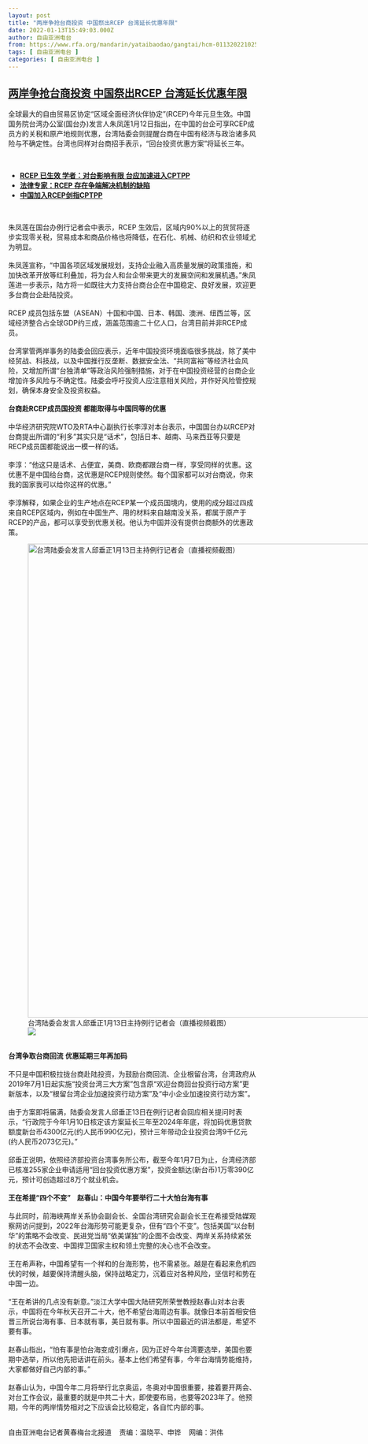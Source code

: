```yaml
---
layout: post
title: "两岸争抢台商投资 中国祭出RCEP 台湾延长优惠年限"
date: 2022-01-13T15:49:03.000Z
author: 自由亚洲电台
from: https://www.rfa.org/mandarin/yataibaodao/gangtai/hcm-01132022102523.html
tags: [ 自由亚洲电台 ]
categories: [ 自由亚洲电台 ]
---
```

<!--1642088943000-->
[两岸争抢台商投资 中国祭出RCEP 台湾延长优惠年限](https://www.rfa.org/mandarin/yataibaodao/gangtai/hcm-01132022102523.html)
------

<div>
<p></p><p>全球最大的自由贸易区协定<span>“</span><span>区域全面经济伙伴协定</span><span>”(RCEP)</span><span>今年元旦生效。中国国务院台湾办公室</span><span>(</span><span>国台办</span><span>)</span><span>发言人朱凤莲1月</span><span>12</span><span>日指出，在中国的台企可享</span><span>RCEP</span><span>成员方的关税和原产地规则优惠，台湾陆委会则提醒台商在中国有经济与政治诸多风险与不确定性。台湾也同样对台商招手表示，</span><span>“</span><span>回台投资优惠方案</span><span>”</span><span>将延长三年。</span></p><p><br/></p><ul><li><a href="https://www.rfa.org/mandarin/Xinwen/10-01012022180818.html"><span><strong>RCEP</strong></span></a><a href="https://www.rfa.org/mandarin/Xinwen/10-01012022180818.html"><span><strong> 已生效 学者：对台影响有限 台应加速进入CPTPP</strong></span></a><strong></strong></li><li><strong><a href="https://www.rfa.org/mandarin/yataibaodao/junshiwaijiao/bx-01212021114031.html">法律专家：RCEP 存在争端解决机制的缺陷</a></strong></li><li><span><strong><a href="https://www.rfa.org/mandarin/Xinwen/2-12032020094813.html">中国加入RCEP剑指CPTPP</a></strong></span><span></span></li></ul><p><br/></p><p>朱凤莲在国台办例行记者会中表示，<span>RCEP </span><span>生效后，区域内</span><span>90%</span><span>以上的货贸将逐步实现零关税，贸易成本和商品价格也将降低，在石化、机械、纺织和农业领域尤为明显。</span><span><br/><br/><span>朱凤莲宣称，</span></span><span>“</span><span>中国各项区域发展规划，支持企业融入高质量发展的政策措施，和加快改革开放等红利叠加，将为台人和台企带来更大的发展空间和发展机遇。</span><span>”</span><span>朱凤莲进一步表示，陆方将一如既往大力支持台商台企在中国稳定、良好发展，欢迎更多台商台企赴陆投资。</span><span><br/><br/>RCEP </span><span>成员包括东盟（</span><span>ASEAN</span><span>）十国和中国、日本、韩国、澳洲、纽西兰等，区域经济整合占全球</span><span>GDP</span><span>约三成，涵盖范围逾二十</span><span></span><span>亿人口，台湾目前并非</span><span>RCEP</span><span>成员。</span><span><br/><br/><span>台湾掌管两岸事务的陆委会回应表示，近年中国投资环境面临很多挑战，除了美中经贸战、科技战，以及中国推行反垄断、数据安全法、</span></span><span>“</span><span>共同富裕</span><span>”</span><span>等经济社会风险，又增加所谓</span><span>“</span><span>台独清单</span><span>”</span><span>等政治风险强制措施，对于在中国投资经营的台商企业增加许多风险与不确定性。陆委会呼吁投资人应注意相关风险，并作好风险管控规划，确保本身安全及投资权益。</span><span><br/><br/><strong>台商赴</strong></span><strong><span>RCEP</span></strong><strong><span>成员国投资</span></strong> <strong>都能取得与中国同等的优惠</strong><span><br/><br/><span>中华经济研究院</span></span><span>WTO</span><span>及</span><span>RTA</span><span>中心副执行长李淳对本台表示，中国国台办以</span><span>RCEP</span><span>对台商提出所谓的</span><span>“</span><span>利多</span><span>”</span><span>其实只是</span><span>“</span><span>话术</span><span>”</span><span>，包括日本、越南、马来西亚等只要是</span><span>RECP</span><span>成员国都能说出一模一样的话。</span><span><br/><br/><span>李淳：</span></span><span>“</span><span>他这只是话术、占便宜，美商、欧商都跟台商一样，享受同样的优惠。这优惠不是中国给台商，这优惠是</span><span>RCEP</span><span>规则使然。每个国家都可以对台商说，你来我的国家我可以给你这样的优惠。</span><span>”<br/><br/><span>李淳解释，如果企业的生产地点在</span></span><span>RCEP</span><span>某一个成员国境内，使用的成分超过四成来自</span><span>RCEP</span><span>区域内，例如在中国生产、用的材料来自越南没关系，都属于原产于</span><span>RCEP</span><span>的产品，都可以享受到优惠关税。他认为中国并没有提供台商额外的优惠政策。</span><span></span></p><p><span><figure class="image-richtext image-inline captioned" style="width:1190px;"><img alt="台湾陆委会发言人邱垂正1月13日主持例行记者会（直播视频截图）" height="962" src="https://www.rfa.org/mandarin/yataibaodao/gangtai/hcm-01132022102523.html/90b157826b63.png/@@images/f3a8c490-d53d-487f-b8b6-adf6fdd161e0.png" title="邱垂正.png" width="1190"/><figcaption class="image-caption">台湾陆委会发言人邱垂正1月13日主持例行记者会（直播视频截图）</figcaption><small></small><div id="zoomattribute"><a data-caption="台湾陆委会发言人邱垂正1月13日主持例行记者会（直播视频截图）" data-fancybox="" href="https://www.rfa.org/mandarin/yataibaodao/gangtai/hcm-01132022102523.html/90b157826b63.png" id="single_image" title="台湾陆委会发言人邱垂正1月13日主持例行记者会（直播视频截图）"><img src="/++plone++rfa-resources/img/icon-zoom.png"/></a></div></figure><br/><strong>台湾争取台商回流</strong></span> <strong>优惠延期三年再加码</strong><span><br/><br/><span>不只是中国积极拉拢台商赴陆投资，为鼓励台商回流、企业根留台湾，台湾政府从</span></span><span>2019</span><span>年</span><span>7</span><span>月</span><span>1</span><span>日起实施</span><span>“</span><span>投资台湾三大方案</span><span>”</span><span>包含原</span><span>“</span><span>欢迎台商回台投资行动方案</span><span>”</span><span>更新版本，以及</span><span>“</span><span>根留台湾企业加速投资行动方案</span><span>”</span><span>及</span><span>“</span><span>中小企业加速投资行动方案</span><span>”</span><span>。</span><span><br/><br/><span>由于方案即将届满，陆委会发言人邱垂正</span></span><span>13</span><span>日在例行记者会回应相关提问时表示，</span><span>“</span><span>行政院于今年</span><span>1</span><span>月</span><span>10日</span><span>核定该方案延长三年至</span><span>2024</span><span>年年底</span><span>，将加码优惠贷款额度新台币</span><span>4300</span><span>亿元</span><span>(</span><span>约人民币</span><span>990</span><span>亿元</span><span>)</span><span>，预计三年带动企业投资台湾</span><span>9</span><span>千亿元</span><span>(</span><span>约人民币</span><span>2073</span><span>亿元</span><span>)</span><span>。</span><span>”<br/><br/><span>邱垂正说明，依照经济部投资台湾事务所公布，截至今年</span></span><span>1</span><span>月</span><span>7</span><span>日为止，台湾经济部已核准</span><span>255</span><span>家企业申请适用</span><span>“</span><span>回台投资优惠方案</span><span>”</span><span>，投资金额达</span><span>(</span><span>新台币</span><span>)1</span><span>万零</span><span>390</span><span>亿元，预计可创造超过</span><span>8</span><span>万个就业机会。</span><span><br/><br/><strong>王在希提</strong></span><strong><span>“</span></strong><strong><span>四个不变</span></strong><strong><span>” <span>   </span></span></strong><strong><span>赵春山：中国今年要举行二十</span></strong><strong><span></span></strong><strong><span>大怕台海有事</span></strong><span><br/><br/><span>与此同时，前海峡两岸关系协会副会长、全国台湾研究会副会长王在希接受陆媒观察网访问提到，</span></span><span>2022</span><span>年台海形势可能更复杂，但有</span><span>“</span><span>四个不变</span><span>”</span><span>。包括美国</span><span>“</span><span>以台制华</span><span>”</span><span>的策略不会改变、民进党当局</span><span>“</span><span>依美谋独</span><span>”</span><span>的企图不会改变、两岸关系持续紧张的状态不会改变、中国捍卫国家主权和领土完整的决心也不会改变。</span><span><br/><br/><span>王在希声称，中国希望有一个祥和的台海形势，也不需紧张</span>。越是在看起来危机四伏的时候，越要保持清醒头脑，保持战略定力，沉着应对各种风险，坚信时和势在中国一边。</span><span><br/><br/>“</span><span>王在希讲的几点没有新意。</span><span>”</span><span>淡江大学中国大陆研究所荣誉教授赵春山对本台表示，中国将在今年秋天召开二十</span><span></span><span>大，他不希望台海周边有事。就像日本前首相安倍晋三所说台海有事、日本就有事，美日就有事。所以中国最近的讲法都是，希望不要有事。</span><span><br/><br/><span>赵春山指出，</span></span><span>“</span><span>怕有事是怕台海变成引爆点，因为正好今年台湾要选举，美国也要期中选举，所以他先把话讲在前头。基本上他们希望有事，今年台海情势能维持，大家都做好自己内部的事。</span><span>”<br/><br/><span>赵春山认为，中国今年二月</span></span><span>将举行北京奥运，冬奥对中国很重要，接着要开两会、对台工作会议，最重要的就是中共二十</span><span></span><span>大，即使要布局，也要等</span><span>2023</span><span>年了。他预期，今年的两岸情势相对之下应该会比较稳定，各自忙内部的事。</span></p><p><br/>自由亚洲电台记者黄春梅台北报道    责编：温晓平、申铧    网编：洪伟</p>
</div>
